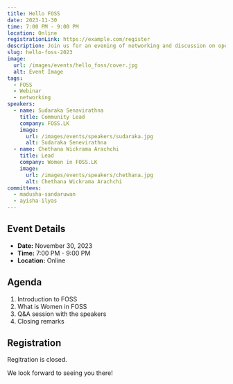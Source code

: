 ```yaml
---
title: Hello FOSS
date: 2023-11-30
time: 7:00 PM - 9:00 PM
location: Online
registrationLink: https://example.com/register
description: Join us for an evening of networking and discussion on open-source software and what is happening in the world of FOSS.
slug: hello-foss-2023
image: 
  url: /images/events/hello_foss/cover.jpg
  alt: Event Image
tags:
  - FOSS
  - Webinar
  - networking
speakers:
  - name: Sudaraka Senavirathna
    title: Community Lead
    company: FOSS.LK
    image:
      url: /images/events/speakers/sudaraka.jpg
      alt: Sudaraka Senevirathna
  - name: Chethana Wickrama Arachchi
    title: Lead
    company: Women in FOSS.LK
    image:
      url: /images/events/speakers/chethana.jpg
      alt: Chethana Wickrama Arachchi
committees:
  - madusha-sandaruwan
  - ayisha-ilyas
---
```


## Event Details

- **Date:** November 30, 2023
- **Time:** 7:00 PM - 9:00 PM
- **Location:** Online


## Agenda

1. Introduction to FOSS
2. What is Women in FOSS
3. Q&A session with the speakers
4. Closing remarks

## Registration

Regitration is closed.

We look forward to seeing you there!
